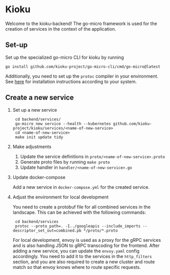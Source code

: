 # Kioku
Welcome to the kioku-backend! The go-micro framework is used for the creation of services in the context of the application.

## Set-up
Set up the specialized go-micro CLI for kioku by running

    go install github.com/kioku-project/go-micro-cli/cmd/go-micro@latest

Additionally, you need to set up the `protoc` compiler in your environment. See [here](https://grpc.io/docs/protoc-installation/) for installation instructions according to your system.

## Create a new service
1. Set up a new service

        cd backend/services/
        go-micro new service --health --kubernetes github.com/kioku-project/kioku/services/<name-of-new-service>
        cd <name-of-new-service>
        make init update tidy

2. Make adjustments
    1. Update the service definitions in `proto/<name-of-new-service>.proto`
    2. Generate proto files by running `make proto`
    3. Update handler in `handler/<name-of-new-service>.go`

3. Update docker-compose
    
    Add a new service in `docker-compose.yml` for the created service.

4. Adjust the environment for local development
    
    You need to create a protobuf file for all combined services in the landscape. This can be achieved with the following commands:

        cd backend/services
        protoc --proto_path=. -I../googleapis --include_imports --descriptor_set_out=combined.pb */proto/*.proto

    For local development, envoy is used as a proxy for the gRPC services and is also handling JSON to gRPC transcoding for the frontend. After adding a new service, you can update the `envoy.yaml` config accordingly. You need to add it to the services in the `http_filters` section, and you are also required to create a new cluster and route match so that envoy knows where to route specific requests.